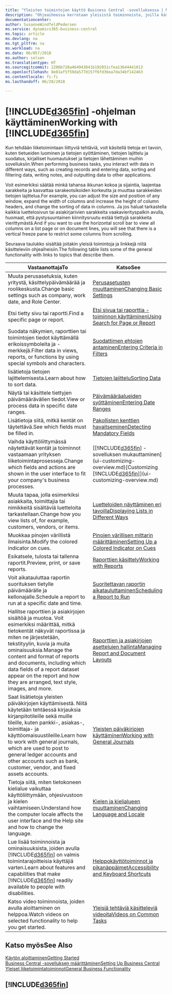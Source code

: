 ```yaml
---
title: "Yleisten toimintojen käyttö Business Central -sovelluksessa | Microsoft Docs"
description: "Ohjeaiheessa kerrotaan yleisistä toiminnoista, joilla käsittelet tietoja Business Central -sovelluksessa. Kyse voi olla esimerkiksi arvojen antamisesta, tietojen lajittelusta ja näkymien vaihtamisesta."
documentationcenter: 
author: SusanneWindfeldPedersen
ms.service: dynamics365-business-central
ms.topic: article
ms.devlang: na
ms.tgt_pltfrm: na
ms.workload: na
ms.date: 06/057/2018
ms.author: solsen
ms.translationtype: HT
ms.sourcegitcommit: 2286b728a464943841b192031cfea13644441013
ms.openlocfilehash: 8e81af5f59da577d157f6fd36ea7da34bf142463
ms.contentlocale: fi-fi
ms.lasthandoff: 06/28/2018

---
```

# <a name="working-with-included365finincludesd365finmdmd"></a><span data-ttu-id="2c741-103">[!INCLUDE[d365fin](includes/d365fin_md.md)] -ohjelman käyttäminen</span><span class="sxs-lookup"><span data-stu-id="2c741-103">Working with [!INCLUDE[d365fin](includes/d365fin_md.md)]</span></span>
<span data-ttu-id="2c741-104">Kun tehdään liiketoimintaan liittyviä tehtäviä, voit käsitellä tietoja eri tavoin, kuten tietueiden luominen ja tietojen syöttäminen, tietojen lajittelu ja suodatus, kirjalliset huomautukset ja tietojen lähettäminen muihin sovelluksiin.</span><span class="sxs-lookup"><span data-stu-id="2c741-104">When performing business tasks, you interact with data in different ways, such as creating records and entering data, sorting and filtering data, writing notes, and outputting data to other applications.</span></span>

<span data-ttu-id="2c741-105">Voit esimerkiksi säätää minkä tahansa ikkunan kokoa ja sijaintia, laajentaa sarakkeita ja kasvattaa sarakeotsikoiden korkeutta ja muuttaa sarakkeiden tietojen lajittelua.</span><span class="sxs-lookup"><span data-stu-id="2c741-105">For example, you can adjust the size and position of any window, expand the width of columns and increase the height of column headers, and change the sorting of data in columns.</span></span> <span data-ttu-id="2c741-106">Ja jos haluat tarkastella kaikkia luettelosivun tai asiakirjarivien sarakkeita vaakavierityspalkin avulla, huomaat, että pystysuuntainen kiinnitysruutu estää tiettyjä sarakkeita vierittymästä.</span><span class="sxs-lookup"><span data-stu-id="2c741-106">And if you want to use the horizontal scroll bar to view all columns on a list page or on document lines, you will see that there is a vertical freeze pane to restrict some columns from scrolling.</span></span>

<span data-ttu-id="2c741-107">Seuraava taulukko sisältää joitakin yleisiä toimintoja ja linkkejä niitä käsitteleviin ohjeaiheisiin.</span><span class="sxs-lookup"><span data-stu-id="2c741-107">The following table lists some of the general functionality with links to topics that describe them.</span></span>

| <span data-ttu-id="2c741-108">Vastaanottaja</span><span class="sxs-lookup"><span data-stu-id="2c741-108">To</span></span> | <span data-ttu-id="2c741-109">Katso</span><span class="sxs-lookup"><span data-stu-id="2c741-109">See</span></span> |
| --- | --- |
| <span data-ttu-id="2c741-110">Muuta perusasetuksia, kuten yritystä, käsittelypäivämäärää ja roolikeskusta.</span><span class="sxs-lookup"><span data-stu-id="2c741-110">Change basic settings such as company, work date, and Role Center.</span></span> |[<span data-ttu-id="2c741-111">Perusasetusten muuttaminen</span><span class="sxs-lookup"><span data-stu-id="2c741-111">Changing Basic Settings</span></span>](ui-change-basic-settings.md) |
| <span data-ttu-id="2c741-112">Etsi tietty sivu tai raportti.</span><span class="sxs-lookup"><span data-stu-id="2c741-112">Find a specific page or report.</span></span> |[<span data-ttu-id="2c741-113">Etsi sivua tai raporttia -toiminnon käyttäminen</span><span class="sxs-lookup"><span data-stu-id="2c741-113">Using Search for Page or Report</span></span>](ui-search.md) |
| <span data-ttu-id="2c741-114">Suodata näkymien, raporttien tai toimintojen tiedot käyttämällä erikoissymboleita ja -merkkejä.</span><span class="sxs-lookup"><span data-stu-id="2c741-114">Filter data in views, reports, or functions by using special symbols and characters.</span></span> |[<span data-ttu-id="2c741-115">Suodattimen ehtojen antaminen</span><span class="sxs-lookup"><span data-stu-id="2c741-115">Entering Criteria in Filters</span></span>](ui-enter-criteria-filters.md) |
| <span data-ttu-id="2c741-116">lisätietoja tietojen lajittelemisesta.</span><span class="sxs-lookup"><span data-stu-id="2c741-116">Learn about how to sort data.</span></span> |[<span data-ttu-id="2c741-117">Tietojen lajittelu</span><span class="sxs-lookup"><span data-stu-id="2c741-117">Sorting Data</span></span>](ui-sorting.md) |
| <span data-ttu-id="2c741-118">Näytä tai käsittele tiettyjen päivämäärävälien tiedot.</span><span class="sxs-lookup"><span data-stu-id="2c741-118">View or process data in specific date ranges.</span></span> |[<span data-ttu-id="2c741-119">Päivämääräalueiden syöttäminen</span><span class="sxs-lookup"><span data-stu-id="2c741-119">Entering Date Ranges</span></span>](ui-enter-date-ranges.md) |
| <span data-ttu-id="2c741-120">Lisätietoja siitä, mitkä kentät on täytettävä.</span><span class="sxs-lookup"><span data-stu-id="2c741-120">See which fields must be filled in.</span></span> |[<span data-ttu-id="2c741-121">Pakollisten kenttien havaitseminen</span><span class="sxs-lookup"><span data-stu-id="2c741-121">Detecting Mandatory Fields</span></span>](ui-mandatory-fields.md) |
| <span data-ttu-id="2c741-122">Vaihda käyttöliittymässä näytettävät kentät ja toiminnot vastaamaan yrityksen liiketoimintaprosesseja.</span><span class="sxs-lookup"><span data-stu-id="2c741-122">Change which fields and actions are shown in the user interface to fit your company's business processes.</span></span> |<span data-ttu-id="2c741-123">[[!INCLUDE[d365fin](includes/d365fin_md.md)] -sovelluksen mukauttaminen](ui-customizing-overview.md)</span><span class="sxs-lookup"><span data-stu-id="2c741-123">[Customizing [!INCLUDE[d365fin](includes/d365fin_md.md)]](ui-customizing-overview.md)</span></span> |
| <span data-ttu-id="2c741-124">Muuta tapaa, jolla esimerkiksi asiakkaita, toimittajia tai nimikkeitä sisältäviä luetteloita tarkastellaan.</span><span class="sxs-lookup"><span data-stu-id="2c741-124">Change how you view lists of, for example, customers, vendors, or items.</span></span> |[<span data-ttu-id="2c741-125">Luetteloiden näyttäminen eri tavoilla</span><span class="sxs-lookup"><span data-stu-id="2c741-125">Displaying Lists in Different Ways</span></span>](across-display-lists-different-views.md) |
| <span data-ttu-id="2c741-126">Muokkaa pinojen värillistä ilmaisinta.</span><span class="sxs-lookup"><span data-stu-id="2c741-126">Modify the colored indicator on cues.</span></span> |[<span data-ttu-id="2c741-127">Pinojen värillisen mittarin määrittäminen</span><span class="sxs-lookup"><span data-stu-id="2c741-127">Setting Up a Colored Indicator on Cues</span></span>](ui-how-setup-colored-indicator-cues.md) |
|<span data-ttu-id="2c741-128">Esikatsele, tulosta tai tallenna raportit.</span><span class="sxs-lookup"><span data-stu-id="2c741-128">Preview, print, or save reports.</span></span>|[<span data-ttu-id="2c741-129">Raporttien käsittely</span><span class="sxs-lookup"><span data-stu-id="2c741-129">Working with Reports</span></span>](ui-work-report.md)|
| <span data-ttu-id="2c741-130">Voit aikatauluttaa raportin suorituksen tietylle päivämäärälle ja kellonajalle.</span><span class="sxs-lookup"><span data-stu-id="2c741-130">Schedule a report to run at a specific date and time.</span></span> |[<span data-ttu-id="2c741-131">Suoritettavan raportin aikatauluttaminen</span><span class="sxs-lookup"><span data-stu-id="2c741-131">Scheduling a Report to Run</span></span>](ui-work-report.md#ScheduleReport) |
| <span data-ttu-id="2c741-132">Hallitse raporttien ja asiakirjojen sisältöä ja muotoa. Voit esimerkiksi määrittää, mitkä tietokentät näkyvät raportissa ja miten ne järjestetään, tekstityylin, kuvia ja muita ominaisuuksia.</span><span class="sxs-lookup"><span data-stu-id="2c741-132">Manage the content and format of reports and documents, including which data fields of a report dataset appear on the report and how they are arranged, text style, images, and more.</span></span>|[<span data-ttu-id="2c741-133">Raporttien ja asiakirjojen asettelujen hallinta</span><span class="sxs-lookup"><span data-stu-id="2c741-133">Managing Report and Document Layouts</span></span>](ui-manage-report-layouts.md) |
| <span data-ttu-id="2c741-134">Saat lisätietoja yleisten päiväkirjojen käyttämisestä. Niitä käytetään tehtäessä kirjauksia kirjanpitotileille sekä muille tileille, kuten pankki-, asiakas-, toimittaja- ja käyttöomaisuustileille.</span><span class="sxs-lookup"><span data-stu-id="2c741-134">Learn how to work with general journals, which are used to post to general ledger accounts and other accounts such as bank, customer, vendor, and fixed assets accounts.</span></span> |[<span data-ttu-id="2c741-135">Yleisten päiväkirjojen käyttäminen</span><span class="sxs-lookup"><span data-stu-id="2c741-135">Working with General Journals</span></span>](ui-work-general-journals.md) |
|<span data-ttu-id="2c741-136">Tietoja siitä, miten tietokoneen kielialue vaikuttaa käyttöliittymään, ohjesivustoon ja kielen vaihtamiseen.</span><span class="sxs-lookup"><span data-stu-id="2c741-136">Understand how the computer locale affects the user interface and the Help site and how to change the language.</span></span>|[<span data-ttu-id="2c741-137">Kielen ja kielialueen muuttaminen</span><span class="sxs-lookup"><span data-stu-id="2c741-137">Changing Language and Locale</span></span>](about-locale-language.md)|
|<span data-ttu-id="2c741-138">Lue lisää toiminnoista ja ominaisuuksista, joiden avulla [!INCLUDE[d365fin](includes/d365fin_md.md)] on valmis toimintarajoitteisia käyttäjiä varten.</span><span class="sxs-lookup"><span data-stu-id="2c741-138">Learn about features and capabilities that make [!INCLUDE[d365fin](includes/d365fin_md.md)] readily available to people with disabilities.</span></span>|[<span data-ttu-id="2c741-139">Helppokäyttötoiminnot ja pikanäppäimet</span><span class="sxs-lookup"><span data-stu-id="2c741-139">Accessibility and Keyboard Shortcuts</span></span>](ui-accessibility.md)|
|<span data-ttu-id="2c741-140">Katso video toiminnoista, joiden avulla aloittaminen on helppoa.</span><span class="sxs-lookup"><span data-stu-id="2c741-140">Watch videos on selected functionality to help you get started.</span></span>|[<span data-ttu-id="2c741-141">Yleisiä tehtäviä käsitteleviä videoita</span><span class="sxs-lookup"><span data-stu-id="2c741-141">Videos on Common Tasks</span></span>](across-videos.md)|  

## <a name="see-also"></a><span data-ttu-id="2c741-142">Katso myös</span><span class="sxs-lookup"><span data-stu-id="2c741-142">See Also</span></span>
[<span data-ttu-id="2c741-143">Käytön aloittaminen</span><span class="sxs-lookup"><span data-stu-id="2c741-143">Getting Started</span></span>](product-get-started.md)  
[<span data-ttu-id="2c741-144">Business Central -sovelluksen määrittäminen</span><span class="sxs-lookup"><span data-stu-id="2c741-144">Setting Up Business Central</span></span>](setup.md)  
[<span data-ttu-id="2c741-145">Yleiset liiketoimintatoiminnot</span><span class="sxs-lookup"><span data-stu-id="2c741-145">General Business Functionality</span></span>](ui-across-business-areas.md)  

## [!INCLUDE[d365fin](includes/free_trial_md.md)]  
 

